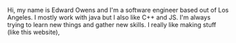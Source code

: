 Hi, my name is Edward Owens and I'm a software engineer based out of Los Angeles. I mostly work with java but I also like C++ and JS. I'm always trying to learn new things and gather new skills. I really like making stuff (like this website), 